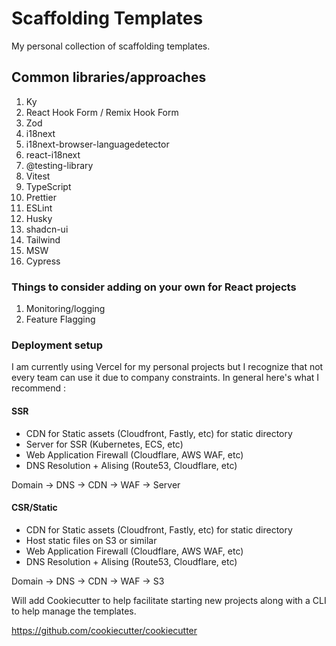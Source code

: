 # Scaffolding Templates

My personal collection of scaffolding templates.

## Common libraries/approaches

1. Ky
2. React Hook Form / Remix Hook Form
3. Zod
4. i18next
5. i18next-browser-languagedetector
6. react-i18next
7. @testing-library
8. Vitest
9. TypeScript
10. Prettier
11. ESLint
12. Husky
13. shadcn-ui
14. Tailwind
15. MSW
16. Cypress

### Things to consider adding on your own for React projects

1. Monitoring/logging
2. Feature Flagging

### Deployment setup

I am currently using Vercel for my personal projects but I recognize that not every team can use it due to company constraints. In general here's what I recommend : 

#### SSR

- CDN for Static assets (Cloudfront, Fastly, etc) for static directory
- Server for SSR (Kubernetes, ECS, etc)
- Web Application Firewall (Cloudflare, AWS WAF, etc)
- DNS Resolution + Alising (Route53, Cloudflare, etc)

Domain -> DNS -> CDN -> WAF -> Server

#### CSR/Static

- CDN for Static assets (Cloudfront, Fastly, etc) for static directory
- Host static files on S3 or similar
- Web Application Firewall (Cloudflare, AWS WAF, etc)
- DNS Resolution + Alising (Route53, Cloudflare, etc)

Domain -> DNS -> CDN -> WAF -> S3

Will add Cookiecutter to help facilitate starting new projects along with a CLI to help manage the templates.

https://github.com/cookiecutter/cookiecutter